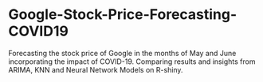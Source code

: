 # Google-Stock-Price-Forecasting-COVID19
Forecasting the stock price of Google in the months of May and June incorporating the impact of COVID-19. Comparing results and insights from ARIMA, KNN and Neural Network Models on R-shiny.
